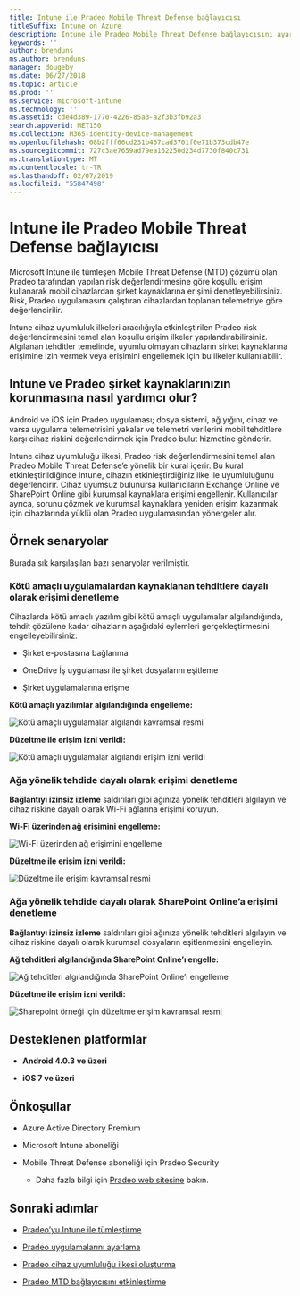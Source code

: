 ```yaml
---
title: Intune ile Pradeo Mobile Threat Defense bağlayıcısı
titleSuffix: Intune on Azure
description: Intune ile Pradeo Mobile Threat Defense bağlayıcısını ayarlayın.
keywords: ''
author: brenduns
ms.author: brenduns
manager: dougeby
ms.date: 06/27/2018
ms.topic: article
ms.prod: ''
ms.service: microsoft-intune
ms.technology: ''
ms.assetid: cde4d389-1770-4226-85a3-a2f3b3fb92a3
search.appverid: MET150
ms.collection: M365-identity-device-management
ms.openlocfilehash: 08b2fff66cd231b467cad3701f0e71b373cdb47e
ms.sourcegitcommit: 727c3ae7659ad79ea162250d234d7730f840c731
ms.translationtype: MT
ms.contentlocale: tr-TR
ms.lasthandoff: 02/07/2019
ms.locfileid: "55847498"
---
```

# <a name="pradeo-mobile-threat-defense-connector-with-intune"></a>Intune ile Pradeo Mobile Threat Defense bağlayıcısı

Microsoft Intune ile tümleşen Mobile Threat Defense (MTD) çözümü olan Pradeo tarafından yapılan risk değerlendirmesine göre koşullu erişim kullanarak mobil cihazlardan şirket kaynaklarına erişimi denetleyebilirsiniz. Risk, Pradeo uygulamasını çalıştıran cihazlardan toplanan telemetriye göre değerlendirilir.

Intune cihaz uyumluluk ilkeleri aracılığıyla etkinleştirilen Pradeo risk değerlendirmesini temel alan koşullu erişim ilkeler yapılandırabilirsiniz. Algılanan tehditler temelinde, uyumlu olmayan cihazların şirket kaynaklarına erişimine izin vermek veya erişimini engellemek için bu ilkeler kullanılabilir.

## <a name="how-do-intune-and-pradeo-help-protect-your-company-resources"></a>Intune ve Pradeo şirket kaynaklarınızın korunmasına nasıl yardımcı olur?

Android ve iOS için Pradeo uygulaması; dosya sistemi, ağ yığını, cihaz ve varsa uygulama telemetrisini yakalar ve telemetri verilerini mobil tehditlere karşı cihaz riskini değerlendirmek için Pradeo bulut hizmetine gönderir.

Intune cihaz uyumluluğu ilkesi, Pradeo risk değerlendirmesini temel alan Pradeo Mobile Threat Defense’e yönelik bir kural içerir. Bu kural etkinleştirildiğinde Intune, cihazın etkinleştirdiğiniz ilke ile uyumluluğunu değerlendirir. Cihaz uyumsuz bulunursa kullanıcıların Exchange Online ve SharePoint Online gibi kurumsal kaynaklara erişimi engellenir. Kullanıcılar ayrıca, sorunu çözmek ve kurumsal kaynaklara yeniden erişim kazanmak için cihazlarında yüklü olan Pradeo uygulamasından yönergeler alır.

## <a name="sample-scenarios"></a>Örnek senaryolar

Burada sık karşılaşılan bazı senaryolar verilmiştir.

### <a name="control-access-based-on-threats-from-malicious-apps"></a>Kötü amaçlı uygulamalardan kaynaklanan tehditlere dayalı olarak erişimi denetleme

Cihazlarda kötü amaçlı yazılım gibi kötü amaçlı uygulamalar algılandığında, tehdit çözülene kadar cihazların aşağıdaki eylemleri gerçekleştirmesini engelleyebilirsiniz:

-   Şirket e-postasına bağlanma

-   OneDrive İş uygulaması ile şirket dosyalarını eşitleme

-   Şirket uygulamalarına erişme

**Kötü amaçlı yazılımlar algılandığında engelleme:**

![Kötü amaçlı uygulamalar algılandı kavramsal resmi](./media/pradeo_maliciousapps_blocked.png)

**Düzeltme ile erişim izni verildi:**

![Kötü amaçlı uygulamalar algılandı erişim izni verildi](./media/pradeo_maliciousapps_unblocked.png)

### <a name="control-access-based-on-threat-to-network"></a>Ağa yönelik tehdide dayalı olarak erişimi denetleme

**Bağlantıyı izinsiz izleme** saldırıları gibi ağınıza yönelik tehditleri algılayın ve cihaz riskine dayalı olarak Wi-Fi ağlarına erişimi koruyun.

**Wi-Fi üzerinden ağ erişimini engelleme:**

![Wi-Fi üzerinden ağ erişimini engelleme](./media/pradeo_network_wifi_blocked.png)

**Düzeltme ile erişim izni verildi:**

![Düzeltme ile erişim kavramsal resmi](./media/pradeo_network_wifi_unblocked.png)

### <a name="control-access-to-sharepoint-online-based-on-threat-to-network"></a>Ağa yönelik tehdide dayalı olarak SharePoint Online’a erişimi denetleme

**Bağlantıyı izinsiz izleme** saldırıları gibi ağınıza yönelik tehditleri algılayın ve cihaz riskine dayalı olarak kurumsal dosyaların eşitlenmesini engelleyin.

**Ağ tehditleri algılandığında SharePoint Online’ı engelle:**

![Ağ tehditleri algılandığında SharePoint Online’ı engelleme](./media/pradeo_network_spo_blocked.png)

**Düzeltme ile erişim izni verildi:**

![Sharepoint örneği için düzeltme erişim kavramsal resmi](./media/pradeo_network_spo_unblocked.png)

## <a name="supported-platforms"></a>Desteklenen platformlar

-   **Android 4.0.3 ve üzeri**

-   **iOS 7 ve üzeri**

## <a name="prerequisites"></a>Önkoşullar

-   Azure Active Directory Premium

-   Microsoft Intune aboneliği

-   Mobile Threat Defense aboneliği için Pradeo Security

    -   Daha fazla bilgi için [Pradeo web sitesine](https://www.pradeo.com/en-US/mobile-threat-protection) bakın.

## <a name="next-steps"></a>Sonraki adımlar

- [Pradeo’yu Intune ile tümleştirme](pradeo-mtd-connector-integration.md)

- [Pradeo uygulamalarını ayarlama](mtd-apps-ios-app-configuration-policy-add-assign.md)

- [Pradeo cihaz uyumluluğu ilkesi oluşturma](mtd-device-compliance-policy-create.md)

- [Pradeo MTD bağlayıcısını etkinleştirme](mtd-connector-enable.md)
